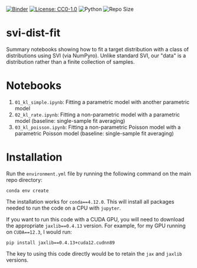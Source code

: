 [![Binder](https://mybinder.org/badge_logo.svg)](https://mybinder.org/v2/gh/edwarddramirez/svi-dist-fit/HEAD) [![License: CC0-1.0](https://img.shields.io/badge/License-CC0%201.0-brightgreen.svg)](https://creativecommons.org/publicdomain/zero/1.0/legalcode.en) ![Python](https://img.shields.io/badge/python-3.11.4-blue.svg) ![Repo Size](https://img.shields.io/github/repo-size/edwarddramirez/svi-dist-fit) 

# svi-dist-fit
Summary notebooks showing how to fit a target distribution with a class of distributions using SVI (via NumPyro). Unlike standard SVI, our "data" is a distribution rather than a finite collection of samples.

# Notebooks
1. `01_kl_simple.ipynb`: Fitting a parametric model with another parametric model
2. `02_kl_rate.ipynb`: Fitting a non-parametric model with a parametric model (baseline: single-sample fit averaging)
3. `03_kl_poisson.ipynb`: Fitting a non-parametric Poisson model with a parametric Poisson model (baseline: single-sample fit averaging)

# Installation
Run the `environment.yml` file by running the following command on the main repo directory:
```
conda env create
```
The installation works for `conda==4.12.0`. This will install all packages needed to run the code on a CPU with `jupyter`. 

If you want to run this code with a CUDA GPU, you will need to download the appropriate `jaxlib==0.4.13` version. For example, for my GPU running on `CUDA==12.3`, I would run:
```
pip install jaxlib==0.4.13+cuda12.cudnn89
```
The key to using this code directly would be to retain the `jax` and `jaxlib` versions. 
